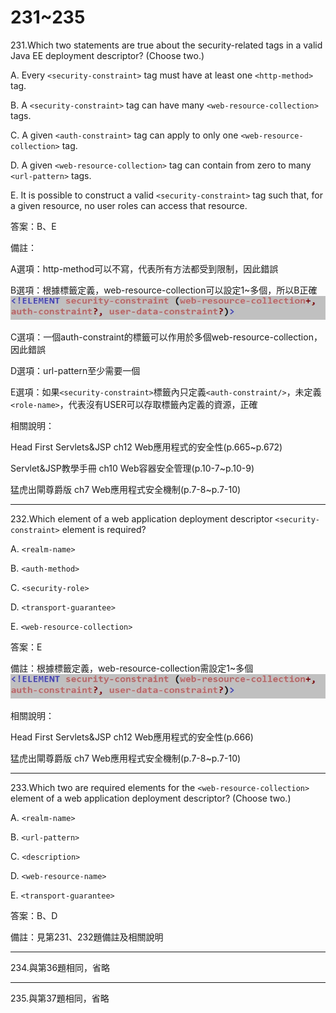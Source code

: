 231~235
========================

231.Which two statements are true about the security-related tags in a valid Java EE deployment descriptor? (Choose two.)

A.   Every `<security-constraint>` tag must have at least one `<http-method>` tag. 

B.   A `<security-constraint>` tag can have many `<web-resource-collection>` tags.

C.   A given `<auth-constraint>` tag can apply to only one `<web-resource-collection>` tag. 

D.   A given `<web-resource-collection>` tag can contain from zero to many `<url-pattern>` tags. 

E.   It is possible to construct a valid `<security-constraint>` tag such that, for a given resource, no user roles can access that resource.

<!--sec data-title="解析" data-id="section231_2" data-collapse=true ces-->
答案：B、E

備註：

A選項：http-method可以不寫，代表所有方法都受到限制，因此錯誤

B選項：根據標籤定義，web-resource-collection可以設定1~多個，所以B正確
![1506170151137](/media/6785.jpeg)

C選項：一個auth-constraint的標籤可以作用於多個web-resource-collection，因此錯誤

D選項：url-pattern至少需要一個

E選項：如果`<security-constraint>`標籤內只定義`<auth-constraint/>`，未定義`<role-name>`，代表沒有USER可以存取標籤內定義的資源，正確

相關說明：

Head First Servlets&JSP ch12 Web應用程式的安全性(p.665~p.672)

Servlet&JSP教學手冊 ch10 Web容器安全管理(p.10-7~p.10-9)

猛虎出閘尊爵版 ch7 Web應用程式安全機制(p.7-8~p.7-10)
<!--endsec-->

---
232.Which element of a web application deployment descriptor `<security-constraint>` element is required?

A.   `<realm-name> `

B.   `<auth-method>` 

C.   `<security-role>` 

D.   `<transport-guarantee> `

E.   `<web-resource-collection>`

<!--sec data-title="解析" data-id="section232_2" data-collapse=true ces-->
答案：E

備註：根據標籤定義，web-resource-collection需設定1~多個
![1506170151137](/media/6785.jpeg)

相關說明：

Head First Servlets&JSP ch12 Web應用程式的安全性(p.666)

猛虎出閘尊爵版 ch7 Web應用程式安全機制(p.7-8~p.7-10)
<!--endsec-->

---
233.Which two are required elements for the `<web-resource-collection>` element of a web application deployment descriptor? (Choose two.)

A.   `<realm-name>` 

B.   `<url-pattern>` 

C.   `<description>` 

D.   `<web-resource-name>`

E.   `<transport-guarantee>`

<!--sec data-title="解析" data-id="section233_2" data-collapse=true ces-->
答案：B、D

備註：見第231、232題備註及相關說明
<!--endsec-->

---
234.與第36題相同，省略

---
235.與第37題相同，省略
